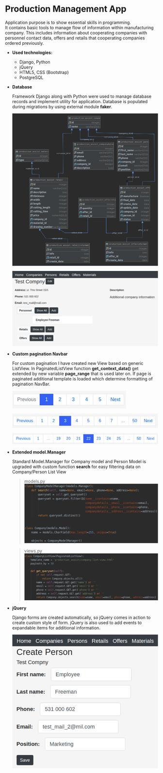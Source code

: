 # Production Management App
Application purpose is to show essential skills in programming.<br>
It contains basic tools to manage flow of information within manufacturing company.
This includes information about cooperating companies with personnel contact data, offers and retails that cooperating companies ordered previously.
* __Used technologies:__
    * Django, Python
    * jQuery 
    * HTML5, CSS (Bootstrap)
    * PostgreSQL

* __Database__ 

    Framework Django along with Python were used to manage database records and implement utility for application.
    Database is populated during migrations by using external module __faker__.
    
    ![screenshot](production_management/production_assist/static/img/db_relations.png)
    
    ![screenshot](production_management/production_assist/static/img/company_details.png)
    
* __Custom pagination Navbar__

    For custom pagination I have created new View based on generic ListView.
    In PaginatedListView function __get_context_data()__ get extended by new
    variable __page_range__ that is used later on. 
    If page is paginated additional template is loaded which determine formatting of pagination NavBar.

    ![screenshot](production_management/production_assist/static/img/pagination_navbar_1.png)
    
    ![screenshot](production_management/production_assist/static/img/pagination_navbar_2.png)
    
    ![screenshot](production_management/production_assist/static/img/pagination_navbar_3.png)

* __Extended model.Manager__
    
    Standard Model.Manager for Company model and Person Model is upgraded with custom function __search__ for easy 
    filtering data on Company/Person List View
    
    > models.py <br>
    ![screenshot](production_management/production_assist/static/img/models_manager_model.png)
    
    > views.py <br>
    ![screenshot](production_management/production_assist/static/img/views_get_query_set.png)
    
    
* __jQuery__

    Django forms are created automatically, so jQuery comes in action to create custom style of form.
    jQuery is also used to add events to expandable items for additional information.
    
    ![screenshot](production_management/production_assist/static/img/custom_form.png)

